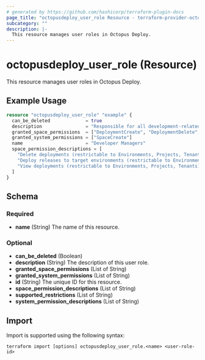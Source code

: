 ```yaml
---
# generated by https://github.com/hashicorp/terraform-plugin-docs
page_title: "octopusdeploy_user_role Resource - terraform-provider-octopusdeploy"
subcategory: ""
description: |-
  This resource manages user roles in Octopus Deploy.
---
```


# octopusdeploy_user_role (Resource)

This resource manages user roles in Octopus Deploy.

## Example Usage

```terraform
resource "octopusdeploy_user_role" "example" {
  can_be_deleted             = true
  description                = "Responsible for all development-related operations."
  granted_space_permissions  = ["DeploymentCreate", "DeploymentDelete", "DeploymentView"]
  granted_system_permissions = ["SpaceCreate"]
  name                       = "Developer Managers"
  space_permission_descriptions = [
    "Delete deployments (restrictable to Environments, Projects, Tenants)",
    "Deploy releases to target environments (restrictable to Environments, Projects, Tenants)",
    "View deployments (restrictable to Environments, Projects, Tenants)"
  ]
}
```

<!-- schema generated by tfplugindocs -->
## Schema

### Required

- **name** (String) The name of this resource.

### Optional

- **can_be_deleted** (Boolean)
- **description** (String) The description of this user role.
- **granted_space_permissions** (List of String)
- **granted_system_permissions** (List of String)
- **id** (String) The unique ID for this resource.
- **space_permission_descriptions** (List of String)
- **supported_restrictions** (List of String)
- **system_permission_descriptions** (List of String)

## Import

Import is supported using the following syntax:

```shell
terraform import [options] octopusdeploy_user_role.<name> <user-role-id>
```
